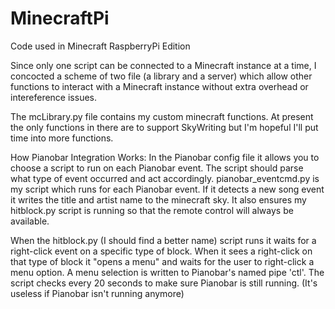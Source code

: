 MinecraftPi
===========

Code used in Minecraft RaspberryPi Edition

Since only one script can be connected to a Minecraft instance at a time, I concocted a scheme of two file (a library and a server) which allow other functions to interact with a Minecraft instance without extra overhead or intereference issues. 

The mcLibrary.py file contains my custom minecraft functions. At present the only functions in there are to support SkyWriting but I'm hopeful I'll put time into more functions. 

How Pianobar Integration Works:
In the Pianobar config file it allows you to choose a script to run on each Pianobar event. The script should parse what type of event occurred and act accordingly. pianobar_eventcmd.py is my script which runs for each Pianobar event. If it detects a new song event it writes the title and artist name to the minecraft sky. It also ensures my hitblock.py script is running so that the remote control will always be available.

When the hitblock.py (I should find a better name) script runs it waits for a right-click event on a specific type of block. When it sees a right-click on that type of block it "opens a menu" and waits for the user to right-click a menu option. A menu selection is written to Pianobar's named pipe 'ctl'. The script checks every 20 seconds to make sure Pianobar is still running. (It's useless if Pianobar isn't running anymore)
